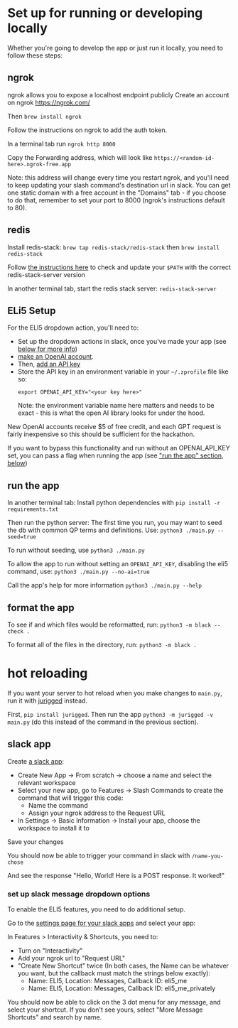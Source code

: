 # Set up for running or developing locally

Whether you're going to develop the app or just run it locally, you need to
follow these steps:

## ngrok

ngrok allows you to expose a localhost endpoint publicly
Create an account on ngrok
https://ngrok.com/

Then `brew install ngrok`

Follow the instructions on ngrok to add the auth token.

In a terminal tab run `ngrok http 8000`

Copy the Forwarding address, which will look like
`https://<random-id-here>.ngrok-free.app`

Note: this address will change every time you restart ngrok, and you'll need
to keep updating your slash command's destination url in slack.
You can get one static domain with a free account in the "Domains" tab - if you choose to do
that, remember to set your port to 8000 (ngrok's instructions default to 80).

## redis

Install redis-stack:
`brew tap redis-stack/redis-stack`
then
`brew install redis-stack`

Follow [the instructions here](https://redis.io/docs/install/install-stack/mac-os/)
to check and update your `$PATH` with the correct redis-stack-server version

In another terminal tab, start the redis stack server: `redis-stack-server`

## ELi5 Setup

For the ELI5 dropdown action, you'll need to:

- Set up the dropdown actions in slack, once you've made your app (see [below for more info](#set-up-slack-message-dropdown-options))
- [make an OpenAI account](https://auth0.openai.com/u/signup/identifier?state=hKFo2SBuWlR1Zll4ZnluNUF2WXN3ZjhpSjVPcDREOS16d0gxT6Fur3VuaXZlcnNhbC1sb2dpbqN0aWTZIHQwRjFKUkwxS2hpMlhBd1dTa0QwUzJkbTByb08zd0RFo2NpZNkgRFJpdnNubTJNdTQyVDNLT3BxZHR3QjNOWXZpSFl6d0Q).
- Then, [add an API key](https://platform.openai.com/api-keys)
- Store the API key in an environment variable in your `~/.zprofile` file like so:
  ```
  export OPENAI_API_KEY="<your key here>"
  ```
  Note: the environment variable name here matters and needs to be exact - this is what the open AI library looks for under the hood.

New OpenAI accounts receive $5 of free credit, and each GPT request is fairly inexpensive so this should be sufficient for the hackathon.

If you want to bypass this functionality and run without an OPENAI_API_KEY set,
you can pass a flag when running the app (see ["run the app" section, below](#run-the-app))

## run the app

In another terminal tab:
Install python dependencies with `pip install -r requirements.txt`

Then run the python server:
The first time you run, you may want to seed the db with common QP terms and
definitions. Use: `python3 ./main.py --seed=true`

To run without seeding, use `python3 ./main.py`

To allow the app to run without setting an `OPENAI_API_KEY`, disabling the
eli5 command, use: `python3 ./main.py --no-ai=true`

Call the app's help for more information `python3 ./main.py --help`

## format the app

To see if and which files would be reformatted, run: `python3 -m black --check .`

To format all of the files in the directory, run: `python3 -m black .`

# hot reloading

If you want your server to hot reload when you make changes to `main.py`, run it with [jurigged](https://github.com/breuleux/jurigged) instead.

First, `pip install jurigged`.
Then run the app `python3 -m jurigged -v main.py` (do this instead of the command in the previous section).

## slack app

Create [a slack app](https://api.slack.com/apps):

- Create New App -> From scratch -> choose a name and select the relevant workspace
- Select your new app, go to Features -> Slash Commands to create the command that will trigger this code:
  - Name the command
  - Assign your ngrok address to the Request URL
- In Settings -> Basic Information -> Install your app, choose the workspace to
  install it to

Save your changes

You should now be able to trigger your command in slack with `/name-you-chose`

And see the response "Hello, World! Here is a POST response. It worked!"

### set up slack message dropdown options

To enable the ELI5 features, you need to do additional setup.

Go to the [settings page for your slack apps](https://api.slack.com/apps) and
select your app:

In Features > Interactivity & Shortcuts, you need to:

- Turn on "Interactivity"
- Add your ngrok url to "Request URL"
- "Create New Shortcut" twice (In both cases, the Name can be whatever you want, but the callback must match
  the strings below exactly):
  - Name: ELI5, Location: Messages, Callback ID: eli5_me
  - Name: ELI5, Location: Messages, Callback ID: eli5_me_privately

You should now be able to click on the 3 dot menu for any message, and select
your shortcut. If you don't see yours, select "More Message Shortcuts" and search by name.
